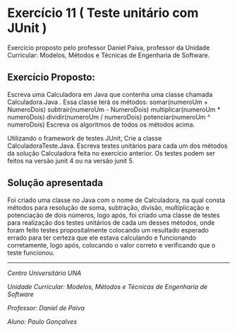 # Exercício 11 ( Teste unitário com JUnit )

Exercício proposto pelo professor Daniel Paiva, professor da Unidade Curricular: Modelos, Métodos e Técnicas de Engenharia de Software.

## Exercício Proposto:

Escreva uma Calculadora em Java que contenha uma classe chamada
Calculadora.Java .
Essa classe terá os métodos:
somar(numeroUm + NumeroDois)
subtrair(numeroUm - NumeroDois)
multiplicar(numeroUm * numeroDois)
dividir(numeroUm / numeroDois)
potenciar(numeroUm ^ numeroDois)
Escreva os algoritmos de todos os métodos acima.


Utilizando o framework de testes JUnit, Crie a classe CalculadoraTeste.Java.
Escreva testes unitários para cada um dos métodos da solução Calculadora
feita no exercício anterior.
Os testes podem ser feitos na versão junit 4 ou na versão junit 5.


## Solução apresentada

Foi criado uma classe no Java com o nome de Calculadora, na qual consta métodos para resolução de soma,
subtração, divisão, multiplicação e potenciação de dois números, logo após, foi criado uma classe de testes
para realização dos testes unitários de cada um desses métodos, onde foram feito testes propositalmente colocando
um resultado esperado errado para ter certeza que ele estava calculando e funcionando corretamente, logo após,
colocando o valor correto e verificando que o teste funcionou.

---
*Centro Universitário UNA*

*Unidade Curricular: Modelos, Métodos e Técnicas de Engenharia de Software*

*Professor: Daniel de Paiva*

*Aluno: Paulo Gonçalves*
